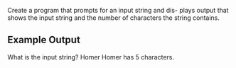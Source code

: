 Create a program that prompts for an input string and dis- plays output that shows the input string and
the number of characters the string contains.

## Example Output
  What is the input string? Homer
  Homer has 5 characters.
